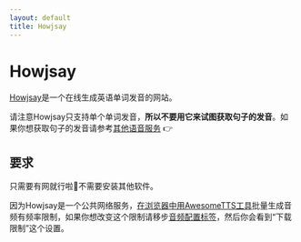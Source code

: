 ```yaml
---
layout: default
title: Howjsay
---
```

# Howjsay

<!-- [Howjsay](http://www.howjsay.com/) is  an online service offering high-quality pronunciations of most common English  words, including many loanwords commonly used in English. -->

[Howjsay](http://www.howjsay.com/)是一个在线生成英语单词发音的网站。

<!-- Please note that this service generally supports single words only and  **cannot be used to speak arbitrary sentences or phrases**.  Because of this, you may want to use Howjsay as [part  of a **in-order** service group](/usage/groups.html) so that you can fallback to  [another service](/services) when Howjsay does not  have audio for your input. -->

请注意Howjsay只支持单个单词发音，**所以不要用它来试图获取句子的发音**。如果你想获取句子的发音请参考[其他语音服务](/services.html) :point_right:

<!-- ## Requirements -->

## 要求

<!-- An Internet connection is required to use Howjsay from AwesomeTTS, but no  special software needs to be installed and it can be used from any operating  system. -->

只需要有网就行啦:clap:不需要安装其他软件。

<!-- Because Howjsay is a public Internet service, mass generation of MP3s using  the [tool in the Card Browser](/usage/browser.html) is rate-limited.  If you would like to tweak this behavior for your installation of  AwesomeTTS, go to the [MP3s configuration tab](/config/mp3s.html) and  look for the &ldquo;Download Throttling&rdquo; settings. -->

因为Howjsay是一个公共网络服务，[在浏览器中用AwesomeTTS工具](/usage/browser.html)批量生成音频有频率限制，如果你想改变这个限制请移步[音频配置标签](/config/mp3s.html)，然后你会看到“下载限制”这个设置。